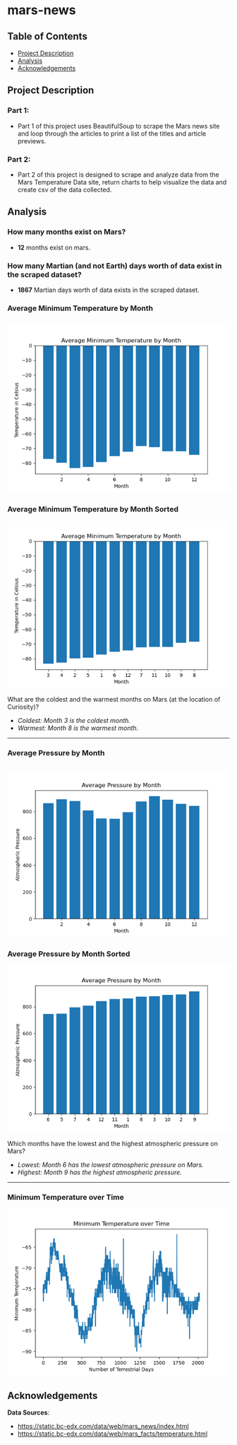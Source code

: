 # mars-news

## Table of Contents
- [Project Description](#project-description)
- [Analysis](#analysis)
- [Acknowledgements](#acknowledgements)

## Project Description
### Part 1:
- Part 1 of this project uses BeautifulSoup to scrape the Mars news site and loop through the articles to print a list of the titles and article previews.

### Part 2:
- Part 2 of this project is designed to scrape and analyze data from the Mars Temperature Data site, return charts to help visualize the data and create csv of the data collected.

## Analysis
### How many months exist on Mars?
- **12** months exist on mars.

### How many Martian (and not Earth) days worth of data exist in the scraped dataset?
- **1867** Martian days worth of data exists in the scraped dataset.

### Average Minimum Temperature by Month
!["avg_min_temp"](charts/avg_min_temp_bar_chart.png)
---

### Average Minimum Temperature by Month Sorted
![coldest_hottest_bar_chart](charts/coldest_hottest_bar_chart.png)

What are the coldest and the warmest months on Mars (at the location of Curiosity)? 
- *Coldest: Month 3 is the coldest month.*
- *Warmest: Month 8 is the warmest month.*
---

### Average Pressure by Month
![avg_pressure_chart](charts/avg_pressure_chart.png)
---

### Average Pressure by Month Sorted
![avg_pressure_chart_sorted](charts/avg_pressure_chart_sorted.png)

Which months have the lowest and the highest atmospheric pressure on Mars?
- *Lowest: Month 6 has the lowest atmospheric pressure on Mars.*
- *Highest: Month 9 has the highest atmospheric pressure.*
---

### Minimum Temperature over Time
![min_temp_over_time_chart](charts/min_temp_over_time_chart.png)

## Acknowledgements
**Data Sources**: 
- https://static.bc-edx.com/data/web/mars_news/index.html 
- https://static.bc-edx.com/data/web/mars_facts/temperature.html